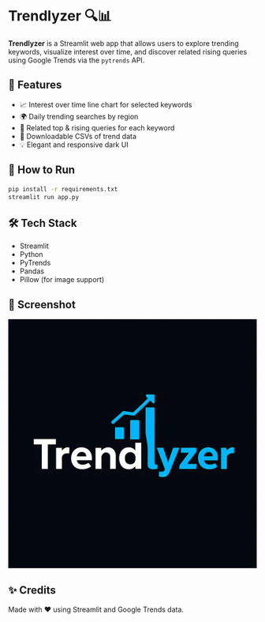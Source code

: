 # Trendlyzer 🔍📊

**Trendlyzer** is a Streamlit web app that allows users to explore trending keywords, visualize interest over time, and discover related rising queries using Google Trends via the `pytrends` API.

## 🌟 Features

- 📈 Interest over time line chart for selected keywords
- 🌍 Daily trending searches by region
- 🔎 Related top & rising queries for each keyword
- 📂 Downloadable CSVs of trend data
- 💡 Elegant and responsive dark UI

## 🚀 How to Run

```bash
pip install -r requirements.txt
streamlit run app.py
```

## 🛠️ Tech Stack

- Streamlit
- Python
- PyTrends
- Pandas
- Pillow (for image support)

## 📸 Screenshot

![Trendlyzer Logo](logo.png)

## ✨ Credits

Made with ❤️ using Streamlit and Google Trends data.